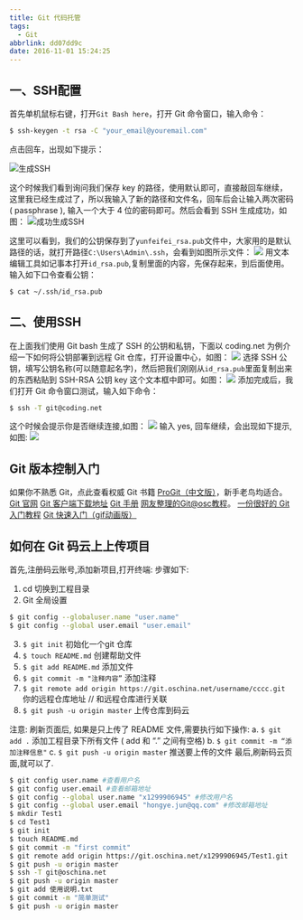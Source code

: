 ```yaml
---
title: Git 代码托管
tags:
  - Git
abbrlink: dd07dd9c
date: 2016-11-01 15:24:25
---
```


## 一、SSH配置

首先单机鼠标右键，打开`Git Bash here`，打开 Git 命令窗口，输入命令：

```bash
$ ssh-keygen -t rsa -C "your_email@youremail.com"
```

点击回车，出现如下提示：

![生成SSH](http://static.open-open.com/lib/uploadImg/20150108/20150108160808_123.png)

<!-- more -->

这个时候我们看到询问我们保存 key 的路径，使用默认即可，直接敲回车继续，这里我已经生成过了，所以我输入了新的路径和文件名，回车后会让输入两次密码( passphrase ), 输入一个大于 4 位的密码即可。然后会看到 SSH 生成成功，如图：
![成功生成SSH](http://static.open-open.com/lib/uploadImg/20150108/20150108160808_16.png)

这里可以看到，我们的公钥保存到了`yunfeifei_rsa.pub`文件中，大家用的是默认路径的话，就打开路径`C:\Users\Admin\.ssh`，会看到如图所示文件：
![](http://static.open-open.com/lib/uploadImg/20150108/20150108160808_325.png)
用文本编辑工具如记事本打开`id_rsa.pub`,复制里面的内容，先保存起来，到后面使用。
输入如下口令查看公钥：
```bash
$ cat ~/.ssh/id_rsa.pub
```
## 二、使用SSH
在上面我们使用 Git bash 生成了 SSH 的公钥和私钥，下面以 coding.net 为例介绍一下如何将公钥部署到远程 Git 仓库，打开设置中心，如图：
![](http://static.open-open.com/lib/uploadImg/20150108/20150108160809_561.png)
选择 SSH 公钥，填写公钥名称(可以随意起名字)，然后把我们刚刚从`id_rsa.pub`里面复制出来的东西粘贴到 SSH-RSA 公钥 key 这个文本框中即可。如图：
![](http://static.open-open.com/lib/uploadImg/20150108/20150108160809_107.png)
添加完成后，我们打开 Git 命令窗口测试，输入如下命令：
```bash
$ ssh -T git@coding.net
```
这个时候会提示你是否继续连接,如图：
![](http://static.open-open.com/lib/uploadImg/20150108/20150108160809_544.png)
输入 yes, 回车继续，会出现如下提示,如图:
![](http://static.open-open.com/lib/uploadImg/20150108/20150108160810_199.png)

## Git 版本控制入门
如果你不熟悉 Git，点此查看权威 Git 书籍 [ProGit（中文版）](http://git.oschina.net/progit)，新手老鸟均适合。
[Git 官网](http://git-scm.com)
[Git 客户端下载地址](http://dl.oschina.net/search?key=git&type=soft&root=&sub=&only_title=true&p=1)
[Git 手册](http://git-scm.com/docs)
[网友整理的Git@osc教程](http://git.oschina.net/oschina/git-osc/wikis/%E5%B8%AE%E5%8A%A9#继续阅读)。
[一份很好的 Git 入门教程](http://www.liaoxuefeng.com/wiki/0013739516305929606dd18361248578c67b8067c8c017b000/001373962845513aefd77a99f4145f0a2c7a7ca057e7570000)
[Git 快速入门（gif动画版）](http://git.oschina.net/wzw/git-quick-start)

## 如何在 Git 码云上上传项目
首先,注册码云账号,添加新项目,打开终端:
步骤如下:
1. cd 切换到工程目录
2. Git 全局设置
```bash
$ git config --globaluser.name "user.name"
$ git config --global user.email "user.email"
```
3. `$ git init`  初始化一个git 仓库
4. `$ touch README.md` 创建帮助文件
5. `$ git add README.md` 添加文件
6. `$ git commit -m "注释内容”`  添加注释
7. `$ git remote add origin https://git.oschina.net/username/cccc.git` 你的远程仓库地址 // 和远程仓库进行关联
8. `$ git push -u origin master` 上传仓库到码云

注意: 刷新页面后, 如果是只上传了 README 文件,需要执行如下操作:
a.  `$ git add .`  添加工程目录下所有文件 ( add 和 “.” 之间有空格)
b.  `$ git commit -m “添加注释信息"`
c.  `$ git push -u origin master` 推送要上传的文件
最后,刷新码云页面,就可以了.
```bash
$ git config user.name #查看用户名
$ git config user.email #查看邮箱地址
$ git config --global user.name "x1299906945" #修改用户名
$ git config --global user.email "hongye.jun@qq.com" #修改邮箱地址
$ mkdir Test1
$ cd Test1
$ git init
$ touch README.md
$ git commit -m "first commit"
$ git remote add origin https://git.oschina.net/x1299906945/Test1.git
$ git push -u origin master
$ ssh -T git@oschina.net
$ git push -u origin master
$ git add 使用说明.txt
$ git commit -m "简单测试"
$ git push -u origin master
```
